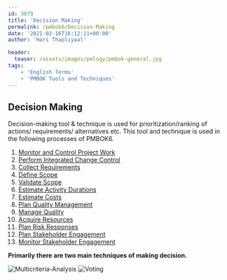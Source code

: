 ```yaml
---
id: 3079   
title: 'Decision Making'
permalink: /pmbok6/Decision-Making
date: '2021-02-16T16:12:11+00:00'
author: 'Hari Thapliyaal'

header:
  teaser: /assets/images/pmlogy/pmbok-general.jpg
tags:
    - 'English Terms'
    - 'PMBOK Tools and Techniques'
---
```


## Decision Making

Decision-making tool &amp; technique is used for prioritization/ranking of actions/ requirements/ alternatives etc. This tool and technique is used in the following processes of PMBOK6.

1. [Monitor and Control Project Work](/pmbok6/monitor-and-control-project-work)
2. [Perform Integrated Change Control](/pmbok6/perform-integrated-change-control)
3. [Collect Requirements](/pmbok6/collect-requirements)
4. [Define Scope](/pmbok6/define-scope)
5. [Validate Scope](/pmbok6/validate-scope)
6. [Estimate Activity Durations](/pmbok6/estimate-activity-durations)
7. [Estimate Costs](/pmbok6/estimate-costs)
8. [Plan Quality Management](/pmbok6/plan-quality-management)
9. [Manage Quality](/pmbok6/manage-quality)
10. [Acquire Resources](/pmbok6/acquire-resources)
11. [Plan Risk Responses](/pmbok6/plan-risk-responses)
12. [Plan Stakeholder Engagement](/pmbok6/plan-stakeholder-engagement)
13. [Monitor Stakeholder Engagement](/pmbok6/monitor-stakeholder-engagement)

**Primarily there are two main techniques of making decision.**

![Multicriteria-Analysis](/pmbok6/Multicriteria-Analysis)
![Voting](/pmbok6/voting)

